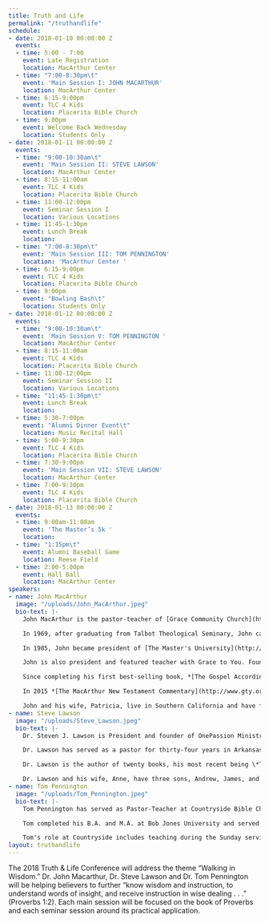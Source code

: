 ```yaml
---
title: Truth and Life
permalink: "/truthandlife"
schedule:
- date: 2018-01-10 00:00:00 Z
  events:
  - time: 5:00 - 7:00
    event: Late Registration
    location: MacArthur Center
  - time: "7:00-8:30pm\t"
    event: 'Main Session I: JOHN MACARTHUR'
    location: MacArthur Center
  - time: 6:15-9:00pm
    event: TLC 4 Kids
    location: Placerita Bible Church
  - time: 9:00pm
    event: Welcome Back Wednesday
    location: Students Only
- date: 2018-01-11 00:00:00 Z
  events:
  - time: "9:00-10:30am\t"
    event: 'Main Session II: STEVE LAWSON'
    location: MacArthur Center
  - time: 8:15-11:00am
    event: TLC 4 Kids
    location: Placerita Bible Church
  - time: 11:00-12:00pm
    event: Seminar Session I
    location: Various Locations
  - time: 11:45-1:30pm
    event: Lunch Break
    location:
  - time: "7:00-8:30pm\t"
    event: 'Main Session III: TOM PENNINGTON'
    location: 'MacArthur Center '
  - time: 6:15-9:00pm
    event: TLC 4 Kids
    location: Placerita Bible Church
  - time: 9:00pm
    event: "Bowling Bash\t"
    location: Students Only
- date: 2018-01-12 00:00:00 Z
  events:
  - time: "9:00-10:30am\t"
    event: 'Main Session V: TOM PENNINGTON '
    location: MacArthur Center
  - time: 8:15-11:00am
    event: TLC 4 Kids
    location: Placerita Bible Church
  - time: 11:00-12:00pm
    event: Seminar Session II
    location: Various Locations
  - time: "11:45-1:30pm\t"
    event: Lunch Break
    location:
  - time: 5:30-7:00pm
    event: "Alumni Dinner Event\t"
    location: Music Recital Hall
  - time: 5:00-9:30pm
    event: TLC 4 Kids
    location: Placerita Bible Church
  - time: 7:30-9:00pm
    event: 'Main Session VII: STEVE LAWSON'
    location: MacArthur Center
  - time: 7:00-9:30pm
    event: TLC 4 Kids
    location: Placerita Bible Church
- date: 2018-01-13 00:00:00 Z
  events:
  - time: 9:00am-11:00am
    event: 'The Master’s 5k '
    location:
  - time: "1:15pm\t"
    event: Alumni Baseball Game
    location: Reese Field
  - time: 2:00-5:00pm
    event: Hall Ball
    location: MacArthur Center
speakers:
- name: John MacArthur
  image: "/uploads/John_MacArthur.jpeg"
  bio-text: |-
    John MacArthur is the pastor-teacher of [Grace Community Church](http://www.gracechurch.org/ "Grace Community Church") in Sun Valley, California, as well as an author, conference speaker, president of [The Master’s University](http://www.masters.edu/ "The Master's University") and [Seminary](http://www.tms.edu/ "The Master's Seminary"), and featured teacher with the Grace to You media ministry.

    In 1969, after graduating from Talbot Theological Seminary, John came to [Grace Community Church](http://www.gracechurch.org/ "Grace Community Church"). The emphasis of his pulpit ministry is the careful study and verse-by-verse exposition of the Bible, with special attention devoted to the historical and grammatical background behind each passage. Under John’s leadership, Grace Community Church's two morning worship services fill the 2,600-seat auditorium to capacity. Several thousand members participate every week in dozens of fellowship groups and training programs, most led by lay leaders and each dedicated to equipping members for ministry on local, national, and international levels.

    In 1985, John became president of [The Master's University](http://www.masters.edu/ "The Master's University") (formerly Los Angeles Baptist College), an accredited, four-year liberal arts Christian college in Santa Clarita, California. In 1986, John founded [The Master's Seminary](http://www.tms.edu/ "The Master's Seminary"), a graduate school dedicated to training men for full-time pastoral roles and missionary work.

    John is also president and featured teacher with Grace to You. Founded in 1969, Grace to You is the nonprofit organization responsible for developing, producing, and distributing John’s books, audio resources, and the “Grace to You” radio and television programs. “[Grace to You](http://www.gty.org/radio/)” radio airs more than 1,000 times daily throughout the English-speaking world, reaching major population centers with biblical truth. It also airs nearly 1,000 times daily in Spanish, reaching 23 countries across Europe and Latin America. “Grace to You” television airs weekly on DirecTV in the United States, and is available for free on the Internet worldwide. All of John’s 3,500 sermons, spanning more than four decades of ministry, are available for free on this website.

    Since completing his first best-selling book, *[The Gospel According to Jesus](http://www.gty.org/products/books/451110A),* in 1988, John has produced nearly 400 books and study guides, including *[Our Sufficiency in Christ](http://www.gty.org/products/books/451115)*, *[Strange Fire](http://www.gty.org/products/books/451178)*, *[Ashamed of the Gospel](http://www.gty.org/products/books/451120T)*, *[The Murder of Jesus](http://www.gty.org/products/books/451133S)*, *[The](http://www.gty.org/products/books/451161)Prodigal Son*, *[Twelve Ordinary Men](http://www.gty.org/products/books/451144S)*, *[The Truth War](http://www.gty.org/products/books/451158S),[The Jesus You Can’t Ignore](http://www.gty.org/products/books/451166),[Slave](http://www.gty.org/products/books/451170),[One Perfect Life](http://www.gty.org/products/books/451177), *and*[The MacArthur New Testament Commentary](http://www.gty.org/products/commentaries)* series. John's titles have been translated into more than two dozen languages. *The MacArthur Study Bible*, the cornerstone resource of his ministry, is available in English ([NKJ](http://www.gty.org/products/bibles/44NKJHC), [NAS](http://www.gty.org/products/bibles/44NASHC), and [ESV](http://www.gty.org/products/bibles/44ESVHC)), [Spanish](http://www.gty.org/products/bible-translations/46HCB), [Russian](http://www.gty.org/products/bible-translations/45RUHCB), [German](http://www.gty.org/products/bible-translations/45GEHCB), [French](http://www.gty.org/products/bible-translations/45FRHCB), [Portuguese](http://www.gty.org/products/bible-translations/45PTMSB),[Italian](http://www.gty.org/products/bible-translations/45ITHCB), [Arabic](http://www.gty.org/products/bible-translations/45ARTT), and Chinese.

    In 2015 *[The MacArthur New Testament Commentary](http://www.gty.org/products/commentaries/4333VC/The-MacArthur-New-Testament-Complete-33Volume-Commentary-Set-Hardcover)* series was completed. In its thirty-three volumes, John takes you detail by detail, verse by verse, through the entire New Testament.

    John and his wife, Patricia, live in Southern California and have four married children. They also enjoy the enthusiastic company of their fifteen grandchildren.
- name: Steve Lawson
  image: "/uploads/Steve_Lawson.jpeg"
  bio-text: |-
    Dr. Steven J. Lawson is President and founder of OnePassion Ministries, a ministry designed to equip biblical expositors to bring about a new reformation in the church. Dr. Lawson hosts The Institute for Expository Preaching in cities around the world. Dr. Lawson is also a Teaching Fellow for Ligonier Ministries, where he serves on its board. Moreover, he is Professor of Preaching and oversees the Doctor of Ministry program at The Master’s Seminary, where he also serves on its board. Dr. Lawson is also Professor in Residence for Truth Remains, a work designed to promote and proclaim God’s written Word. Further, Dr. Lawson serves as the Executive Editor for Expositor Magazine published by OnePassion Ministries.

    Dr. Lawson has served as a pastor for thirty-four years in Arkansas and Alabama. Most recently, he was senior pastor of Christ Fellowship Baptist Church in Mobile, Alabama.

    Dr. Lawson is the author of twenty books, his most recent being \*The Daring Mission of William Tyndale.His other books includeThe Kind of Preaching God Blesses, The Heroic Boldness of Martin Luther, The Gospel Focus of Charles Spurgeon, Foundations of Grace, Pillars of Grace, Famine in the Land, Psalms volumes 1 and 2 and Job in theHolman Old Testament Commentary Series.He is the series editor forThe Long Line of Godly Menseries with Reformation Trust.

    Dr. Lawson and his wife, Anne, have three sons, Andrew, James, and John, and a daughter, Grace Anne.
- name: Tom Pennington
  image: "/uploads/Tom_Pennington.jpeg"
  bio-text: |-
    Tom Pennington has served as Pastor-Teacher at Countryside Bible Church since October 2003. Prior to arriving in Texas, he served 16 years at Grace Community Church in Sun Valley, California, including as an elder. He spent his last four years there as Senior Associate Pastor and as personal assistant to John MacArthur. Prior to that, he served as Managing Director of Grace to You, overseeing the day-to-day operations of the international radio, tape, publications, and internet ministry.

    Tom completed his B.A. and M.A. at Bob Jones University and served as a member of the faculty while taking additional Ph.D. classes in New Testament Interpretation. In 2013, he received an honorary Doctor of Divinity (D.D.) from The Master’s College.

    Tom's role at Countryside includes teaching during the Sunday services, overseeing the church staff, and working with the rest of the elders to provide leadership to the entire church. Tom’s teaching ministry is featured on The Word Unleashed®. In addition to his role as Pastor-Teacher, he is actively involved internationally in training pastors in expository preaching. Tom and his wife, Sheila, have three children, Lauren, Katie, and Jessica.
layout: truthandlife
---
```


The 2018 Truth & Life Conference will address the theme “Walking in Wisdom.” Dr. John Macarthur, Dr. Steve Lawson and Dr. Tom Pennington will be helping believers to further “know wisdom and instruction, to understand words of insight, and receive instruction in wise dealing . . .” (Proverbs 1:2). Each main session will be focused on the book of Proverbs and each seminar session around its practical application. 
